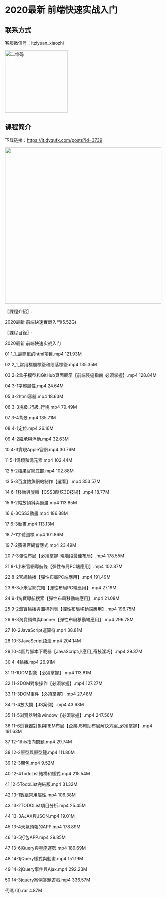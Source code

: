 # 2020最新 前端快速实战入门

## 联系方式

客服微信号：itziyuan_xiaozhi

<img src="https://ziyuanyun.oss-cn-guangzhou.aliyuncs.com/common/20240614073449/666b82192834a.jpg" width="200" height="200" alt="二维码">

## 课程简介

下载链接：https://it.dyqufx.com/posts?id=3739

<img src="https://ziyuanyun.oss-cn-guangzhou.aliyuncs.com/yun/20240515185318/6644941ec4f17.jpg" width="500" alt="">

  〖課程介紹〗:

 2020最新 前端快速實戰入門(5.52G)

 〖課程目錄〗:

 2020最新 前端快速实战入门



 01 1_1_最簡單的html項目.mp4 121.93M

 02 2_1_常用標題標簽和段落標簽.mp4 135.35M

 03 2-2盒子模型和GitHub頁面展示【前端裝逼指南_必須掌握】.mp4 128.84M

 04 3-1字體屬性.mp4 24.64M

 05 3-2html容器.mp4 18.63M

 06 3-3塊級_行級_行塊.mp4 79.49M

 07 3-4背景.mp4 135.71M

 08 4-1定位.mp4 26.16M

 09 4-2繼承與浮動.mp4 32.63M

 10 4-3實現Apple官網.mp4 30.76M

 11 5-1僞類和僞元素.mp4 102.44M

 12 5-2蘋果官網底部.mp4 102.88M

 13 5-3百度釣魚網站制作【選看】.mp4 353.57M

 14 6-1移動與旋轉【CSS3酷炫3D技術】.mp4 18.77M

 15 6-2縮放傾斜與過渡.mp4 113.85M

 16 6-3CSS3動畫.mp4 186.88M

 17 6-3動畫.mp4 113.13M

 18 7-1字體圖標.mp4 101.86M

 19 7-2蘋果官網響應式.mp4 23.49M

 20 7-3彈性布局【必須掌握-現階段最佳布局】.mp4 178.55M

 21 8-1小米官網導航條【彈性布局PC端應用】.mp4 102.87M

 22 8-2官網輪播【彈性布局PC端應用】.mp4 191.49M

 23 8-3小米官網完結【彈性布局PC端應用】.mp4 27.19M

 24 9-1淘寶導航搜索【彈性布局移動端應用】.mp4 21.08M

 25 9-2淘寶輪播與圖標列表【彈性布局移動端應用】.mp4 196.75M

 26 9-3淘寶頭條與banner【彈性布局移動端應用】.mp4 296.78M

 27 10-2JavaScript運算符.mp4 38.81M

 28 10-3JavaScript語法.mp4 204.14M

 29 10-4圖片腳本下載器【JavaScript小應用_奇技淫巧】.mp4 29.37M

 30 4-4輪播.mp4 26.91M

 31 11-1DOM對象【必須掌握】.mp4 113.81M

 32 11-2DOM對象操作【必須掌握】.mp4 127.27M

 33 11-3DOM事件【必須掌握】.mp4 27.48M

 34 11-4放大鏡【JS案例】.mp4 43.63M

 35 11-5浏覽器對象window【必須掌握】.mp4 247.56M

 36 11-6浏覽器對象與REM布局【企業JS輔助布局解決方案_必須掌握】.mp4 191.63M

 37 12-1this指向問題.mp4 29.74M

 38 12-2原型與原型鏈.mp4 111.80M

 39 12-3閉包.mp4 9.52M

 40 12-4TodoList結構和樣式.mp4 215.54M

 41 12-5TodoList完結版.mp4 31.32M

 42 13-1數組常用屬性.mp4 106.38M

 43 13-2TODOList項目分析.mp4 25.45M

 44 13-3AJAX與JSON.mp4 19.01M

 45 13-4天氣預報的APP.mp4 178.89M

 46 13-5打包APP.mp4 29.85M

 47 13-6jQuery與星座運勢.mp4 189.69M

 48 14-1jQuery樣式與動畫.mp4 151.19M

 49 14-2jQuery事件與Ajax.mp4 292.23M

 50 14-3jquery案例答題遊戲.mp4 336.57M

 代碼 (3).rar 4.87M

  